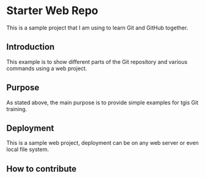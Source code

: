 # Starter Web Repo

This is a sample project that I am using to learn Git and GitHub together.

## Introduction

This example is to show different parts of the Git repository and various commands using a web project.
## Purpose

As stated above, the main purpose is to provide simple examples for tgis Git training.
## Deployment

This is a sample web project, deployment can be on any web server or even local file system.
## How to contribute